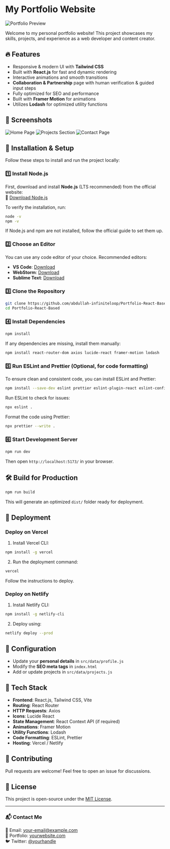 # My Portfolio Website

![Portfolio Preview](assets/preview.png)

Welcome to my personal portfolio website! This project showcases my skills, projects, and experience as a web developer and content creator.

## 🔥 Features

- Responsive & modern UI with **Tailwind CSS**
- Built with **React.js** for fast and dynamic rendering
- Interactive animations and smooth transitions
- **Collaboration & Partnership** page with human verification & guided input steps
- Fully optimized for SEO and performance
- Built with **Framer Motion** for animations
- Utilizes **Lodash** for optimized utility functions

## 📸 Screenshots

![Home Page](assets/home.png)
![Projects Section](assets/projects.png)
![Contact Page](assets/contact.png)

## 🚀 Installation & Setup

Follow these steps to install and run the project locally:

### 1️⃣ Install Node.js
First, download and install **Node.js** (LTS recommended) from the official website:  
🔗 [Download Node.js](https://nodejs.org/)

To verify the installation, run:
```bash
node -v
npm -v
```
If Node.js and npm are not installed, follow the official guide to set them up.

### 2️⃣ Choose an Editor
You can use any code editor of your choice. Recommended editors:
- **VS Code**: [Download](https://code.visualstudio.com/)
- **WebStorm**: [Download](https://www.jetbrains.com/webstorm/)
- **Sublime Text**: [Download](https://www.sublimetext.com/)

### 3️⃣ Clone the Repository
```bash
git clone https://github.com/abdullah-infiniteloop/Portfolio-React-Based.git
cd Portfolio-React-Based
```

### 4️⃣ Install Dependencies
```bash
npm install
```
If any dependencies are missing, install them manually:
```bash
npm install react-router-dom axios lucide-react framer-motion lodash
```
### 5️⃣ Run ESLint and Prettier (Optional, for code formatting)
To ensure clean and consistent code, you can install ESLint and Prettier:
```bash
npm install --save-dev eslint prettier eslint-plugin-react eslint-config-prettier eslint-plugin-prettier
```
Run ESLint to check for issues:
```bash
npx eslint .
```
Format the code using Prettier:
```bash
npx prettier --write .
```

### 6️⃣ Start Development Server
```bash
npm run dev
```
Then open `http://localhost:5173/` in your browser.

## 🛠️ Build for Production
```bash
npm run build
```
This will generate an optimized `dist/` folder ready for deployment.

## 🚀 Deployment
### Deploy on Vercel
1. Install Vercel CLI:
```bash
npm install -g vercel
```
2. Run the deployment command:
```bash
vercel
```
Follow the instructions to deploy.

### Deploy on Netlify
1. Install Netlify CLI:
```bash
npm install -g netlify-cli
```
2. Deploy using:
```bash
netlify deploy --prod
```

## 🔧 Configuration
- Update your **personal details** in `src/data/profile.js`
- Modify the **SEO meta tags** in `index.html`
- Add or update projects in `src/data/projects.js`

## 🎨 Tech Stack
- **Frontend**: React.js, Tailwind CSS, Vite
- **Routing**: React Router
- **HTTP Requests**: Axios
- **Icons**: Lucide React
- **State Management**: React Context API (if required)
- **Animations**: Framer Motion
- **Utility Functions**: Lodash
- **Code Formatting**: ESLint, Prettier
- **Hosting**: Vercel / Netlify

## 🤝 Contributing
Pull requests are welcome! Feel free to open an issue for discussions.

## 📜 License
This project is open-source under the [MIT License](LICENSE).

---
### 📬 Contact Me
📧 Email: your-email@example.com  
🔗 Portfolio: [yourwebsite.com](https://yourwebsite.com)  
🐦 Twitter: [@yourhandle](https://twitter.com/yourhandle)
